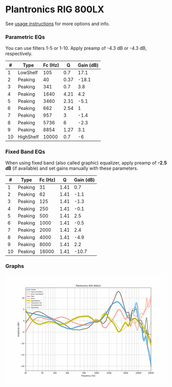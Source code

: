 # Plantronics RIG 800LX
See [usage instructions](https://github.com/jaakkopasanen/AutoEq#usage) for more options and info.

### Parametric EQs
You can use filters 1-5 or 1-10. Apply preamp of -4.3 dB or -4.3 dB, respectively.

|   # | Type      |   Fc (Hz) |    Q |   Gain (dB) |
|-----|-----------|-----------|------|-------------|
|   1 | LowShelf  |       105 | 0.7  |        17.1 |
|   2 | Peaking   |        40 | 0.37 |       -18.1 |
|   3 | Peaking   |       341 | 0.7  |         3.8 |
|   4 | Peaking   |      1640 | 4.21 |         4.2 |
|   5 | Peaking   |      3460 | 2.31 |        -5.1 |
|   6 | Peaking   |       662 | 2.54 |         1   |
|   7 | Peaking   |       957 | 3    |        -1.4 |
|   8 | Peaking   |      5736 | 6    |        -2.3 |
|   9 | Peaking   |      8854 | 1.27 |         3.1 |
|  10 | HighShelf |     10000 | 0.7  |        -6   |

### Fixed Band EQs
When using fixed band (also called graphic) equalizer, apply preamp of **-2.5 dB** (if available) and set gains manually with these parameters.

|   # | Type    |   Fc (Hz) |    Q |   Gain (dB) |
|-----|---------|-----------|------|-------------|
|   1 | Peaking |        31 | 1.41 |         0.7 |
|   2 | Peaking |        62 | 1.41 |        -1.1 |
|   3 | Peaking |       125 | 1.41 |        -1.3 |
|   4 | Peaking |       250 | 1.41 |        -0.1 |
|   5 | Peaking |       500 | 1.41 |         2.5 |
|   6 | Peaking |      1000 | 1.41 |        -0.5 |
|   7 | Peaking |      2000 | 1.41 |         2.4 |
|   8 | Peaking |      4000 | 1.41 |        -4.9 |
|   9 | Peaking |      8000 | 1.41 |         2.2 |
|  10 | Peaking |     16000 | 1.41 |       -10.7 |

### Graphs
![](./Plantronics%20RIG%20800LX.png)
